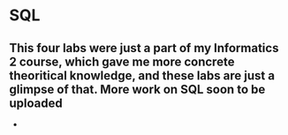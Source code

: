 # SQL
## This four labs were just a part of my Informatics 2 course, which gave me more concrete theoritical knowledge, and these labs are just a glimpse of that. More work on SQL soon to be uploaded

* 

